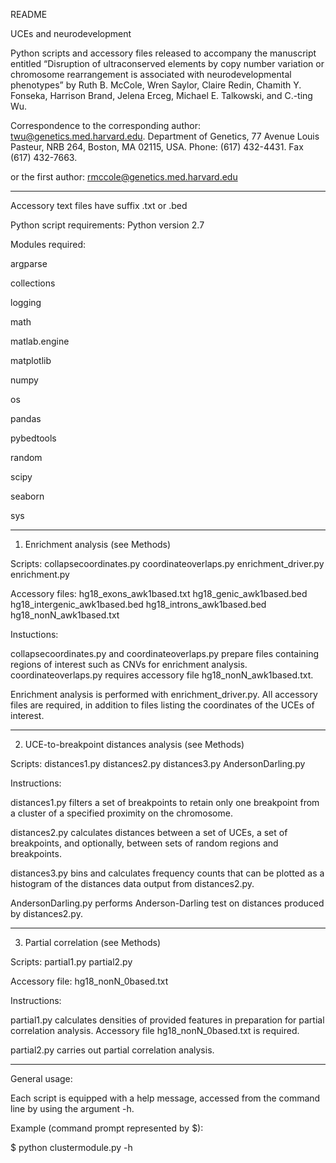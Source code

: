 README

UCEs and neurodevelopment

Python scripts and accessory files released to accompany the manuscript entitled “Disruption of ultraconserved elements by copy number variation or chromosome rearrangement is associated with neurodevelopmental phenotypes” by Ruth B. McCole, Wren Saylor, Claire Redin, Chamith Y. Fonseka, Harrison Brand, Jelena Erceg, Michael E. Talkowski, and C.-ting Wu.

Correspondence to the corresponding author:
twu@genetics.med.harvard.edu. 
Department of Genetics,
77 Avenue Louis Pasteur,
NRB 264, Boston,
MA 02115, USA. 
Phone: (617) 432-4431. 
Fax (617) 432-7663.

or the first author:
rmccole@genetics.med.harvard.edu

___________________

Accessory text files have suffix .txt or .bed

Python script requirements:
Python version 2.7

Modules required:

argparse

collections

logging

math

matlab.engine

matplotlib

numpy

os

pandas

pybedtools

random

scipy

seaborn

sys
___________________

1. Enrichment analysis (see Methods)

Scripts:
collapsecoordinates.py
coordinateoverlaps.py
enrichment_driver.py
enrichment.py

Accessory files:
hg18_exons_awk1based.txt
hg18_genic_awk1based.bed
hg18_intergenic_awk1based.bed
hg18_introns_awk1based.bed
hg18_nonN_awk1based.txt

Instuctions:

collapsecoordinates.py and coordinateoverlaps.py prepare files containing regions of interest such as CNVs for enrichment analysis. coordinateoverlaps.py requires accessory file hg18_nonN_awk1based.txt. 

Enrichment analysis is performed with enrichment_driver.py. All accessory files are required, in addition to files listing the coordinates of the UCEs of interest.

___________________

2. UCE-to-breakpoint distances analysis (see Methods)

Scripts:
distances1.py
distances2.py
distances3.py
AndersonDarling.py

Instructions:

distances1.py filters a set of breakpoints to retain only one breakpoint from a cluster of a specified proximity on the chromosome. 

distances2.py calculates distances between a set of UCEs, a set of breakpoints, and optionally, between sets of random regions and breakpoints.

distances3.py bins and calculates frequency counts that can be plotted as a histogram of the distances data output from distances2.py.

AndersonDarling.py performs Anderson-Darling test on distances produced by distances2.py.

___________________

3. Partial correlation (see Methods)

Scripts:
partial1.py
partial2.py

Accessory file:
hg18_nonN_0based.txt

Instructions:

partial1.py calculates densities of provided features in preparation for partial correlation analysis. Accessory file hg18_nonN_0based.txt is required.

partial2.py carries out partial correlation analysis.

________________________

General usage:

Each script is equipped with a help message, accessed from the command line by using the argument -h.

Example (command prompt represented by $):

$ python clustermodule.py -h
